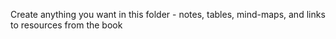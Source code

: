 Create anything you want in this folder - notes, tables, mind-maps, and links to resources from the book
